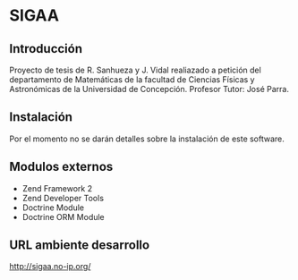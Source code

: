 SIGAA
=======================

Introducción
------------
Proyecto de tesis de R. Sanhueza y J. Vidal realiazado a petición
del departamento de Matemáticas de la facultad de Ciencias Físicas
y Astronómicas de la Universidad de Concepción.
Profesor Tutor: José Parra.


Instalación
------------
Por el momento no se darán detalles sobre la instalación de este software.

Modulos externos
----------------
- Zend Framework 2
- Zend Developer Tools
- Doctrine Module
- Doctrine ORM Module


URL ambiente desarrollo
--------------------
http://sigaa.no-ip.org/